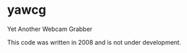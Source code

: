 yawcg
=====

Yet Another Webcam Grabber 

This code was written in 2008 and is not under development.

